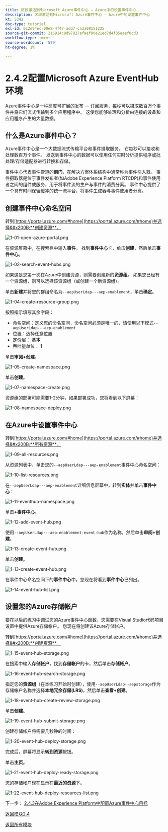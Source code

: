 ```yaml
---
title: 区段激活到Microsoft Azure事件中心 — Azure中的设置事件中心
description: 区段激活到Microsoft Azure事件中心 — Azure中的设置事件中心
kt: 5342
doc-type: tutorial
exl-id: 0c2e94ec-00e8-4f47-add7-ca3a08151225
source-git-commit: 216914c9d97827afaef90e21ed7d4f35eaef0cd3
workflow-type: tm+mt
source-wordcount: '579'
ht-degree: 1%

---
```


# 2.4.2配置Microsoft Azure EventHub环境

Azure事件中心是一种高度可扩展的发布 — 订阅服务，每秒可以摄取数百万个事件并将它们流式传输到多个应用程序中。 这使您能够处理和分析由连接的设备和应用程序产生的大量数据。

## 什么是Azure事件中心？

Azure事件中心是一个大数据流式传输平台和事件摄取服务。 它每秒可以接收和处理数百万个事件。 发送到事件中心的数据可以使用任何实时分析提供程序或批处理/存储适配器进行转换和存储。

事件中心代表事件管道的&#x200B;**前门**，在解决方案体系结构中通常称为事件引入器。 事件摄取器是位于事件发布者(如Adobe Experience Platform RTCDP)和事件使用者之间的组件或服务，用于将事件流的生产与事件的消费分离。 事件中心提供了一个具有时间保留缓冲的统一流平台，将事件生成器与事件使用者分离。

## 创建事件中心命名空间

转到[https://portal.azure.com/#home](https://portal.azure.com/#home)并选择&#x200B;**创建资源**。

![1-01-open-azure-portal.png](./images/101openazureportal.png)

在资源屏幕中，在搜索栏中输入&#x200B;**事件**。 找到&#x200B;**事件中心**&#x200B;卡，单击&#x200B;**创建**，然后单击&#x200B;**事件中心**。

![1-02-search-event-hubs.png](./images/102searcheventhubs.png)

如果这是您第一次在Azure中创建资源，则需要创建新的&#x200B;**资源组**。 如果您已经有一个资源组，则可以选择该资源组（或创建一个新资源组）。

单击&#x200B;**新建**&#x200B;并将您的群组命名为`--aepUserLdap---aep-enablement`，单击&#x200B;**确定**。

![1-04-create-resource-group.png](./images/104createresourcegroup.png)

按照指示填写其余字段：

- 命名空间：定义您的命名空间，命名空间必须是唯一的，请使用以下模式`--aepUserLdap---aep-enablement`
- 位置：选择任意位置
- 定价层： **基本**
- 吞吐量单位： **1**

单击&#x200B;**审阅+创建**。

![1-05-create-namespace.png](./images/105createnamespace.png)

单击&#x200B;**创建**。

![1-07-namespace-create.png](./images/107namespacecreate.png)

资源组的部署可能需要1-2分钟，如果部署成功，您将看到以下屏幕：

![1-08-namespace-deploy.png](./images/108namespacedeploy.png)

## 在Azure中设置事件中心

转到[https://portal.azure.com/#home](https://portal.azure.com/#home)并选择&#x200B;**所有资源**。

![1-09-all-resources.png](./images/109allresources.png)

从资源列表中，单击您的`--aepUserLdap---aep-enablement`事件中心命名空间：

![1-10-list-resources.png](./images/110listresources.png)

在`--aepUserLdap---aep-enablement`详细信息屏幕中，转到&#x200B;**实体**&#x200B;并单击&#x200B;**事件中心**：

![1-11-eventhub-namespace.png](./images/111eventhubnamespace.png)

单击&#x200B;**+事件中心**。

![1-12-add-event-hub.png](./images/112addeventhub.png)

使用`--aepUserLdap---aep-enablement-event-hub`作为名称，然后单击&#x200B;**审阅+创建**。

![1-13-create-event-hub.png](./images/113createeventhub.png)

单击&#x200B;**创建**。

![1-13-create-event-hub.png](./images/113createeventhub1.png)

在事件中心命名空间下的&#x200B;**事件中心**&#x200B;中，您现在将看到&#x200B;**事件中心**&#x200B;已列出。

![1-14-event-hub-list.png](./images/114eventhublist.png)

## 设置您的Azure存储帐户

要在以后的练习中调试您的Azure事件中心函数，您需要在Visual Studio代码项目设置中提供Azure存储帐户。 您现在将创建该Azure存储帐户。

转到[https://portal.azure.com/#home](https://portal.azure.com/#home)并选择&#x200B;**创建资源**。

![1-15-event-hub-storage.png](./images/115eventhubstorage.png)

在搜索中输入&#x200B;**存储帐户**，找到&#x200B;**存储帐户**&#x200B;的卡，然后单击&#x200B;**存储帐户**。

![1-16-event-hub-search-storage.png](./images/116eventhubsearchstorage.png)

指定您的&#x200B;**资源组**（在本练习开始时创建），使用`--aepUserLdap--aepstorage`作为存储帐户名称并选择&#x200B;**本地冗余存储(LRS)**，然后单击&#x200B;**查看+创建**。

![1-18-event-hub-create-review-storage.png](./images/118eventhubcreatereviewstorage.png)

单击&#x200B;**创建**。

![1-19-event-hub-submit-storage.png](./images/119eventhubsubmitstorage.png)

创建存储帐户将需要几秒钟的时间：

![1-20-event-hub-deploy-storage.png](./images/120eventhubdeploystorage.png)

完成后，屏幕将显示&#x200B;**转到资源**&#x200B;按钮。

单击&#x200B;**主页**。

![1-21-event-hub-deploy-ready-storage.png](./images/121eventhubdeployreadystorage.png)

您的存储帐户现在显示在&#x200B;**最近的资源**&#x200B;下。

![1-22-event-hub-deploy-resources-list.png](./images/122eventhubdeployresourceslist.png)

下一步： [2.4.3在Adobe Experience Platform中配置Azure事件中心目标](./ex3.md)

[返回模块2.4](./segment-activation-microsoft-azure-eventhub.md)

[返回所有模块](./../../../overview.md)
